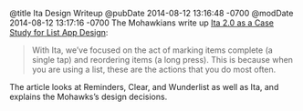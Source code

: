 @title Ita Design Writeup
@pubDate 2014-08-12 13:16:48 -0700
@modDate 2014-08-12 13:17:16 -0700
The Mohawkians write up <a href="http://nicemohawk.com//blog/2014/08/a-case-study-for-list-app-design/">Ita 2.0 as a Case Study for List App Design</a>:

>With Ita, we’ve focused on the act of marking items complete (a single tap) and reordering items (a long press). This is because when you are using a list, these are the actions that you do most often.

The article looks at Reminders, Clear, and Wunderlist as well as Ita, and explains the Mohawks’s design decisions.
